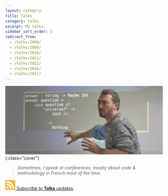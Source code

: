 ```yaml
---
layout: category
title: Talks
category: talks
excerpt: My talks.
sidebar_sort_order: 3
redirect_from:
  - /talks/2008/
  - /talks/2009/
  - /talks/2010/
  - /talks/2011/
  - /talks/2012/
  - /talks/2016/
  - /talks/2017/
---
```


![illustration](/static/img/talks.png){:class="cover"}

> *Sometimes, I speak at conferences, mostly about code & methodology in French
most of the time.*

<div class="syndication">
  <a href="/feed/talks.xml"><img src="/static/img/feed.png"> Subscribe to <strong>Talks</strong> updates</a>.
</div>
